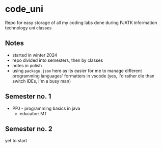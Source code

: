 # code_uni

Repo for easy storage of all my coding labs done during PJATK information technology uni classes

## Notes

- started in winter 2024
- repo divided into semesters, then by classes
- notes in polish
- using `package.json` here as its easier for me to manage different programming languages' formatters in vscode (yes, I'd rather die than switch IDEs, I'm a busy man)

## Semester no. 1

- PPJ - programming basics in java
  - educator: MT

## Semester no. 2

yet to start
